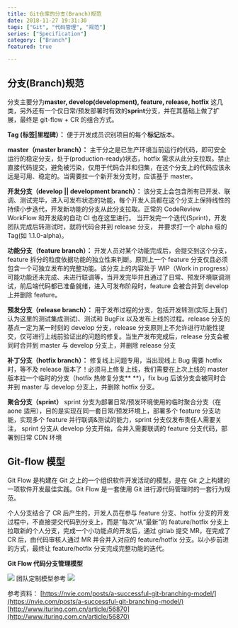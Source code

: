 ```yaml
---
title: Git仓库的分支(Branch)规范
date: 2018-11-27 19:31:30
tags: ["Git", "代码管理", "规范"]
series: ["Specification"]
category: ["Branch"]
featured: true

---
```


## 分支(Branch)规范

分支主要分为**master, develop(development), feature, release, hotfix** 这几类，另外还有一个仅日常/预发部署时有效的**sprint**分支，并在其基础上做了扩展，最终是 git-flow + CR 的组合方式。

**Tag (标签|里程碑）：**
便于开发成员识别项目的每个**标记**版本。

**master（master branch）：**
主干分之是已生产环境当前运行的代码，即可安全运行的稳定分支，处于(production-ready)状态，hotfix 需求从此分支拉取。禁止直接代码提交，避免被污染，仅用于代码合并和归集，在这个分支上的代码应该永远是可用、稳定的。当需要拉一个新开发分支时，应该基于 master。

**开发分支（develop || development branch）：**
该分支上会包含所有已开发、联调、测试完毕，进入可发布状态的功能，每个开发人员都在这个分支上保持线性的持续小步迭代，开发新功能的分支从此分支拉取。正常的 CodeReview WorkFlow 和开发级的自动 CI 也在这里进行。 当开发完一个迭代(Sprint)，开发团队完成后转测试时，就将代码合并到 release 分支， 并要求打一个 alpha 级的 Tag(如 1.1.0-alpha)。

**功能分支（feature branch）：**
开发人员对某个功能完成后，会提交到这个分支，feature 拆分的粒度依据功能的独立性来判断。原则上一个 feature 分支仅且必须包含一个可独立发布的完整功能。该分支上的内容处于 WIP（Work in progress）可能功能还未完成、未进行联调等，当开发完毕并且通过了日常、预发环境联调测试，前后端代码都已准备就绪，进入可发布阶段时，feature 会被合并到 develop 上并删除 feature。

**预发分支（release branch）：**
用于发布过程的分支，包括开发转测(实际上我们认为这里的测试集成测试)、测试和 BugFix 以及发布上线的过程。release 分支的基点一定为某一时刻的 develop 分支，release 分支原则上不允许进行功能性提交，仅可进行上线前验证出的问题的修复。当生产发布完成后，release 分支会被同时合并到 master 与 develop 分支上，并删除 release 分支

**补丁分支（hotfix branch）：**
修复线上问题专用，当出现线上 Bug 需要 hotfix 时，等不及 release 版本了！必须马上修复上线，我们需要在上次上线的 master 版本拉一个临时的分支（hotfix 热修复分支\*\* \*\*），fix bug 后该分支会被同时合并到 master 与 develop 分支上，并删除 hotfix 分支。

**聚合分支（sprint）**
sprint 分支为部署日常/预发环境使用的临时聚合分支（在 aone 适用），目的是实现在同一套日常/预发环境上，部署多个 feature 分支功能，实现多个 feature 并行联调&测试的能力，sprint 分支仅发布责任人需要关注，
sprint 分支从 develop 分支开始，合并入需要联调的 feature 分支代码，部署到日常 CDN 环境

## Git-flow 模型

Git Flow 是构建在 Git 之上的一个组织软件开发活动的模型，是在 Git 之上构建的一项软件开发最佳实践。Git Flow 是一套使用 Git 进行源代码管理时的一套行为规范。

个人分支结合了 CR 后产生的，开发人员在参与 feature 分支、hotfix 分支的开发过程中，不直接提交代码到分支上，而是“每次”从“最新”的 feature/hotfix 分支上拉取新的个人分支，完成一个小功能点的开发后，通过 gitlab 提交 MR，在完成了 CR 后，由代码审核人通过 MR 并合并入对应的 feature/hotfix 分支。以小步前进的方式，最终让 feature/hotfix 分支完成完整功能的迭代。

**Git Flow 代码分支管理模型**

![](https://cdn.nlark.com/yuque/0/2018/png/203859/1544518039819-350d0617-17d2-4486-8b48-bbb17127507d.png#averageHue=%23f1f1f1&height=990&id=QuF7I&originHeight=1524&originWidth=1150&originalType=binary&ratio=1&rotation=0&showTitle=false&status=done&style=none&title=&width=747)
团队定制模型参考
![](https://cdn.nlark.com/yuque/0/2018/png/203859/1544509718208-5aa10e94-aa08-4780-9c9c-cc027c6c2821.png#averageHue=%23f7f7f7&height=373&id=IBQBK&originHeight=1102&originWidth=2206&originalType=binary&ratio=1&rotation=0&showTitle=false&status=done&style=none&title=&width=747)

参考资料：
[https://nvie.com/posts/a-successful-git-branching-model/](https://nvie.com/posts/a-successful-git-branching-model/)
[http://www.ituring.com.cn/article/56870](http://www.ituring.com.cn/article/56870)
